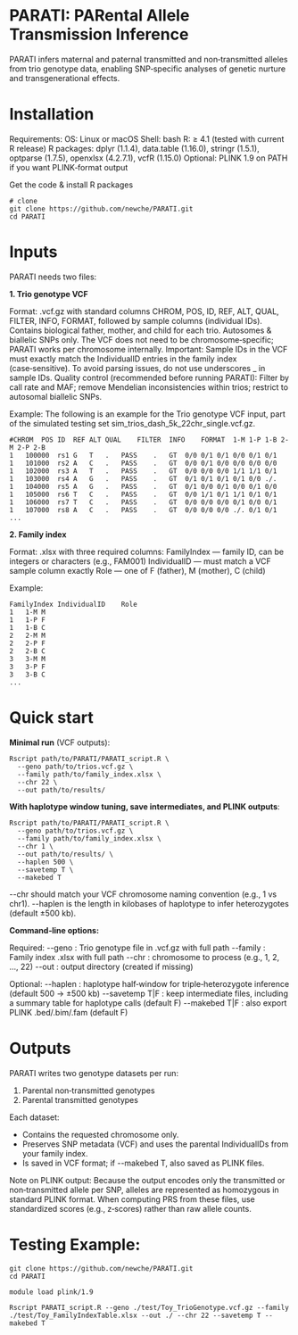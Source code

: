 # PARATI: PARental Allele Transmission Inference
PARATI infers maternal and paternal transmitted and non‑transmitted alleles from trio genotype data, enabling SNP‑specific analyses of genetic nurture and transgenerational effects.


# Installation

Requirements:
OS: Linux or macOS
Shell: bash
R: ≥ 4.1 (tested with current R release)
R packages: dplyr (1.1.4), data.table (1.16.0), stringr (1.5.1), optparse (1.7.5), openxlsx (4.2.7.1), vcfR (1.15.0)
Optional: PLINK 1.9 on PATH if you want PLINK‑format output

Get the code & install R packages
```
# clone
git clone https://github.com/newche/PARATI.git
cd PARATI
```


# Inputs

PARATI needs two files:

**1. Trio genotype VCF**

Format: .vcf.gz with standard columns CHROM, POS, ID, REF, ALT, QUAL, FILTER, INFO, FORMAT, followed by sample columns (individual IDs).
Contains biological father, mother, and child for each trio.
Autosomes & biallelic SNPs only.
The VCF does not need to be chromosome‑specific; PARATI works per chromosome internally.
Important: Sample IDs in the VCF must exactly match the IndividualID entries in the family index (case‑sensitive). To avoid parsing issues, do not use underscores _ in sample IDs.
Quality control (recommended before running PARATI): Filter by call rate and MAF; remove Mendelian inconsistencies within trios; restrict to autosomal biallelic SNPs.


Example: 
The following is an example for the Trio genotype VCF input, part of the simulated testing set sim_trios_dash_5k_22chr_single.vcf.gz. 
```
#CHROM	POS	ID	REF	ALT	QUAL	FILTER	INFO	FORMAT	1-M	1-P	1-B	2-M	2-P	2-B
1	100000	rs1	G	T	.	PASS	.	GT	0/0	0/1	0/1	0/0	0/1	0/1
1	101000	rs2	A	C	.	PASS	.	GT	0/0	0/1	0/0	0/0	0/0	0/0
1	102000	rs3	A	T	.	PASS	.	GT	0/0	0/0	0/0	1/1	1/1	0/1
1	103000	rs4	A	G	.	PASS	.	GT	0/1	0/1	0/1	0/1	0/0	./.
1	104000	rs5	A	G	.	PASS	.	GT	0/1	0/0	0/1	0/0	0/1	0/0
1	105000	rs6	T	C	.	PASS	.	GT	0/0	1/1	0/1	1/1	0/1	0/1
1	106000	rs7	T	C	.	PASS	.	GT	0/0	0/0	0/0	0/1	0/0	0/1
1	107000	rs8	A	C	.	PASS	.	GT	0/0	0/0	0/0	./.	0/1	0/1
...
```

**2. Family index**

Format: .xlsx with three required columns:
FamilyIndex — family ID, can be integers or characters (e.g., FAM001)
IndividualID — must match a VCF sample column exactly
Role — one of F (father), M (mother), C (child)

Example:
```
FamilyIndex	IndividualID	Role
1	1-M	M
1	1-P	F
1	1-B	C
2	2-M	M
2	2-P	F
2	2-B	C
3	3-M	M
3	3-P	F
3	3-B	C
...
```


# Quick start

**Minimal run** (VCF outputs):

```
Rscript path/to/PARATI/PARATI_script.R \
  --geno path/to/trios.vcf.gz \
  --family path/to/family_index.xlsx \
  --chr 22 \
  --out path/to/results/
```

**With haplotype window tuning, save intermediates, and PLINK outputs**:

```
Rscript path/to/PARATI/PARATI_script.R \
  --geno path/to/trios.vcf.gz \
  --family path/to/family_index.xlsx \
  --chr 1 \
  --out path/to/results/ \
  --haplen 500 \
  --savetemp T \
  --makebed T
```

--chr should match your VCF chromosome naming convention (e.g., 1 vs chr1).
--haplen is the length in kilobases of haplotype to infer heterozygotes (default ±500 kb).


**Command‑line options:**

Required:
--geno : Trio genotype file in .vcf.gz with full path
--family : Family index .xlsx with full path
--chr : chromosome to process (e.g., 1, 2, …, 22)
--out : output directory (created if missing)

Optional:
--haplen <kb> : haplotype half‑window for triple‑heterozygote inference (default 500 → ±500 kb)
--savetemp T|F : keep intermediate files, including a summary table for haplotype calls (default F)
--makebed T|F : also export PLINK .bed/.bim/.fam (default F)



# Outputs

PARATI writes two genotype datasets per run:
1. Parental non‑transmitted genotypes
2. Parental transmitted genotypes

Each dataset:
* Contains the requested chromosome only.
* Preserves SNP metadata (VCF) and uses the parental IndividualIDs from your family index.
* Is saved in VCF format; if --makebed T, also saved as PLINK files.

Note on PLINK output: Because the output encodes only the transmitted or non‑transmitted allele per SNP, alleles are represented as homozygous in standard PLINK format. When computing PRS from these files, use standardized scores (e.g., z‑scores) rather than raw allele counts.

# Testing Example:

```
git clone https://github.com/newche/PARATI.git
cd PARATI

module load plink/1.9

Rscript PARATI_script.R --geno ./test/Toy_TrioGenotype.vcf.gz --family ./test/Toy_FamilyIndexTable.xlsx --out ./ --chr 22 --savetemp T --makebed T

```





